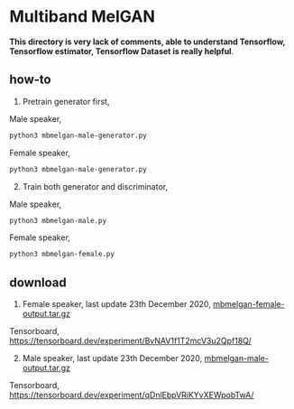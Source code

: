 # Multiband MelGAN

**This directory is very lack of comments, able to understand Tensorflow, Tensorflow estimator, Tensorflow Dataset is really helpful**.

## how-to

1. Pretrain generator first,

Male speaker,

```bash
python3 mbmelgan-male-generator.py
```

Female speaker,

```bash
python3 mbmelgan-male-generator.py
```

2. Train both generator and discriminator,

Male speaker,

```bash
python3 mbmelgan-male.py
```

Female speaker,

```bash
python3 mbmelgan-female.py
```

## download

1. Female speaker, last update 23th December 2020, [mbmelgan-female-output.tar.gz](https://f000.backblazeb2.com/file/malaya-speech-model/pretrained/mbmelgan-female-output.tar.gz)

Tensorboard, https://tensorboard.dev/experiment/BvNAV1f1T2mcV3u2Qpf18Q/

2. Male speaker, last update 23th December 2020, [mbmelgan-male-output.tar.gz](https://f000.backblazeb2.com/file/malaya-speech-model/pretrained/mbmelgan-male-output.tar.gz)

Tensorboard, https://tensorboard.dev/experiment/qDnlEbpVRiKYvXEWpobTwA/